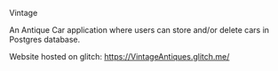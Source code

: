 Vintage

An Antique Car application where users can store and/or delete cars in Postgres database.

Website hosted on glitch: https://VintageAntiques.glitch.me/
